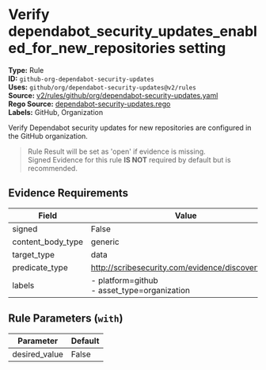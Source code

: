 # Verify dependabot_security_updates_enabled_for_new_repositories setting  
**Type:** Rule  
**ID:** `github-org-dependabot-security-updates`  
**Uses:** `github/org/dependabot-security-updates@v2/rules`  
**Source:** [v2/rules/github/org/dependabot-security-updates.yaml](https://github.com/scribe-public/sample-policies/v2/rules/github/org/dependabot-security-updates.yaml)  
**Rego Source:** [dependabot-security-updates.rego](https://github.com/scribe-public/sample-policies/v2/rules/github/org/dependabot-security-updates.rego)  
**Labels:** GitHub, Organization  

Verify Dependabot security updates for new repositories are configured in the GitHub organization.

> Rule Result will be set as 'open' if evidence is missing.  
> Signed Evidence for this rule **IS NOT** required by default but is recommended.  

## Evidence Requirements  
| Field | Value |
|-------|-------|
| signed | False |
| content_body_type | generic |
| target_type | data |
| predicate_type | http://scribesecurity.com/evidence/discovery/v0.1 |
| labels | - platform=github<br>- asset_type=organization |

## Rule Parameters (`with`)  
| Parameter | Default |
|-----------|---------|
| desired_value | False |
